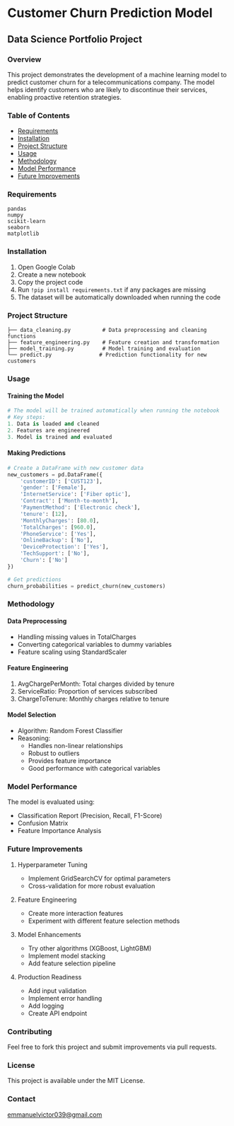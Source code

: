 # Customer Churn Prediction Model
## Data Science Portfolio Project

### Overview
This project demonstrates the development of a machine learning model to predict customer churn for a telecommunications company. The model helps identify customers who are likely to discontinue their services, enabling proactive retention strategies.

### Table of Contents
- [Requirements](#requirements)
- [Installation](#installation)
- [Project Structure](#project-structure)
- [Usage](#usage)
- [Methodology](#methodology)
- [Model Performance](#model-performance)
- [Future Improvements](#future-improvements)

### Requirements
```
pandas
numpy
scikit-learn
seaborn
matplotlib
```

### Installation
1. Open Google Colab
2. Create a new notebook
3. Copy the project code
4. Run `!pip install requirements.txt` if any packages are missing
5. The dataset will be automatically downloaded when running the code

### Project Structure
```
├── data_cleaning.py          # Data preprocessing and cleaning functions
├── feature_engineering.py    # Feature creation and transformation
├── model_training.py         # Model training and evaluation
└── predict.py               # Prediction functionality for new customers
```

### Usage

#### Training the Model
```python
# The model will be trained automatically when running the notebook
# Key steps:
1. Data is loaded and cleaned
2. Features are engineered
3. Model is trained and evaluated
```

#### Making Predictions
```python
# Create a DataFrame with new customer data
new_customers = pd.DataFrame({
    'customerID': ['CUST123'],
    'gender': ['Female'],
    'InternetService': ['Fiber optic'],
    'Contract': ['Month-to-month'],
    'PaymentMethod': ['Electronic check'],
    'tenure': [12],
    'MonthlyCharges': [80.0],
    'TotalCharges': [960.0],
    'PhoneService': ['Yes'],
    'OnlineBackup': ['No'],
    'DeviceProtection': ['Yes'],
    'TechSupport': ['No'],
    'Churn': ['No']
})

# Get predictions
churn_probabilities = predict_churn(new_customers)
```

### Methodology

#### Data Preprocessing
- Handling missing values in TotalCharges
- Converting categorical variables to dummy variables
- Feature scaling using StandardScaler

#### Feature Engineering
1. AvgChargePerMonth: Total charges divided by tenure
2. ServiceRatio: Proportion of services subscribed
3. ChargeToTenure: Monthly charges relative to tenure

#### Model Selection
- Algorithm: Random Forest Classifier
- Reasoning: 
  - Handles non-linear relationships
  - Robust to outliers
  - Provides feature importance
  - Good performance with categorical variables

### Model Performance
The model is evaluated using:
- Classification Report (Precision, Recall, F1-Score)
- Confusion Matrix
- Feature Importance Analysis

### Future Improvements
1. Hyperparameter Tuning
   - Implement GridSearchCV for optimal parameters
   - Cross-validation for more robust evaluation

2. Feature Engineering
   - Create more interaction features
   - Experiment with different feature selection methods

3. Model Enhancements
   - Try other algorithms (XGBoost, LightGBM)
   - Implement model stacking
   - Add feature selection pipeline

4. Production Readiness
   - Add input validation
   - Implement error handling
   - Add logging
   - Create API endpoint

### Contributing
Feel free to fork this project and submit improvements via pull requests.

### License
This project is available under the MIT License.

### Contact
emmanuelvictor039@gmail.com
